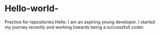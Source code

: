 # Hello-world-
Practice for repositories
Hello. I am an aspiring young developer.
I started my journey recently and working towards being a successfull coder.
